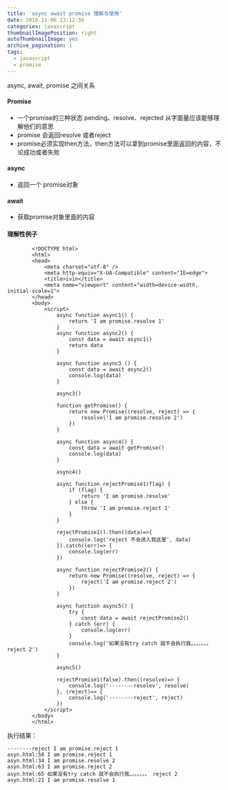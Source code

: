 ```yaml
---
title: 'async await promise 理解与使用'
date: 2018-11-06 23:12:56
categories: javascript
thumbnailImagePosition: right
autoThumbnailImage: yes
archive_pagination: 1
tags:
  - javascript
  - promise
---
```

async, await, promise 之间关系
<!-- more -->

#### Promise
- 一个promise的三种状态 pending、resolve、rejected 从字面量应该能够理解他们的意思
- promise 会返回resolve 或者reject
- promise必须实现then方法，then方法可以拿到promise里面返回的内容，不论成功或者失败

#### async 
- 返回一个 promise对象

#### await
- 获取promise对象里面的内容


#### 理解性例子
            <!DOCTYPE html>
            <html>
            <head>
                <meta charset="utf-8" />
                <meta http-equiv="X-UA-Compatible" content="IE=edge">
                <title>ivin</title>
                <meta name="viewport" content="width=device-width, initial-scale=1">
            </head>
            <body>
                <script>
                    async function async1() {
                        return 'I am promise.resolve 1'
                    }
                    async function async2() {
                        const data = await async1()
                        return data
                    } 

                    async function async3 () {
                        const data = await async2()
                        console.log(data)
                    }

                    async3()

                    function getPromise() {
                        return new Promise((resolve, reject) => {
                            resolve('I am promise.resolve 2')
                        })
                    }

                    async function async4() {
                        const data = await getPromise()
                        console.log(data)
                    }
                    
                    async4()

                    async function rejectPromise1(flag) {
                        if (flag) {
                            return 'I am promise.resolve'
                        } else {
                            throw 'I am promise.reject 1'
                        }
                    }

                    rejectPromise1().then((data)=>{
                        console.log('reject 不会进入我这里', data)
                    }).catch((err)=> {
                        console.log(err)
                    })

                    async function rejectPromise2() {
                        return new Promise((resolve, reject) => {
                            reject('I am promise.reject 2')
                        })
                    }

                    async function async5() {
                        try {
                            const data = await rejectPromise2()
                        } catch (err) {
                            console.log(err)
                        }
                        console.log('如果没有try catch 就不会执行我。。。。。。。 reject 2')
                    }

                    async5()

                    rejectPromise1(false).then((resolve)=> {
                        console.log('--------resolev', resolve)
                    }, (reject)=> {
                        console.log('--------reject', reject)
                    })
                </script>
            </body>
            </html>

执行结果：
```
--------reject I am promise.reject 1
asyn.html:50 I am promise.reject 1
asyn.html:34 I am promise.resolve 2
asyn.html:63 I am promise.reject 2
asyn.html:65 如果没有try catch 就不会执行我。。。。。。。 reject 2
asyn.html:21 I am promise.resolve 1
```